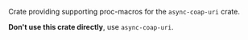 Crate providing supporting proc-macros for the `async-coap-uri` crate.

**Don't use this crate directly**, use `async-coap-uri`.
